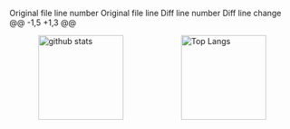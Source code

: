 Original file line number	Original file line	Diff line number	Diff line change
@@ -1,5 +1,3 @@
<div style="display: flex; justify-content: space-around; align-items: center;">
  <img alt="github stats" height="150px" src="https://github-readme-stats.vercel.app/api?username=Jigubkmn&count_private=true&show_icons=true&theme=slateorange" />
  <img alt="Top Langs" height="150px" src="https://github-readme-stats.vercel.app/api/top-langs/?username=Jigubkmn&layout=compact&count_private=true&show_icons=true&theme=slateorange" />